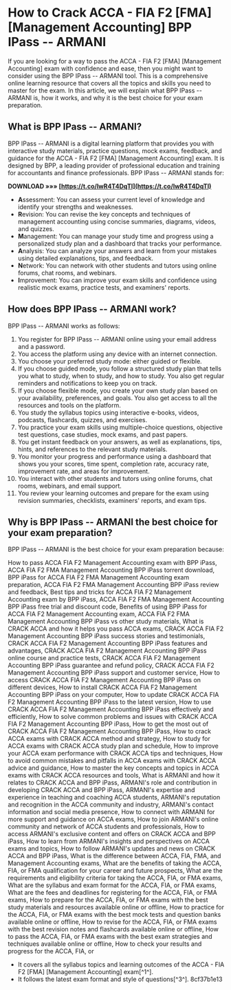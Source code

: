 # How to Crack ACCA - FIA F2 [FMA] [Management Accounting] BPP IPass -- ARMANI
 
If you are looking for a way to pass the ACCA - FIA F2 [FMA] [Management Accounting] exam with confidence and ease, then you might want to consider using the BPP IPass -- ARMANI tool. This is a comprehensive online learning resource that covers all the topics and skills you need to master for the exam. In this article, we will explain what BPP IPass -- ARMANI is, how it works, and why it is the best choice for your exam preparation.
 
## What is BPP IPass -- ARMANI?
 
BPP IPass -- ARMANI is a digital learning platform that provides you with interactive study materials, practice questions, mock exams, feedback, and guidance for the ACCA - FIA F2 [FMA] [Management Accounting] exam. It is designed by BPP, a leading provider of professional education and training for accountants and finance professionals. BPP IPass -- ARMANI stands for:
 
**DOWNLOAD »»» [https://t.co/lwR4T4DqTI](https://t.co/lwR4T4DqTI)**


 
- **A**ssessment: You can assess your current level of knowledge and identify your strengths and weaknesses.
- **R**evision: You can revise the key concepts and techniques of management accounting using concise summaries, diagrams, videos, and quizzes.
- **M**anagement: You can manage your study time and progress using a personalized study plan and a dashboard that tracks your performance.
- **A**nalysis: You can analyze your answers and learn from your mistakes using detailed explanations, tips, and feedback.
- **N**etwork: You can network with other students and tutors using online forums, chat rooms, and webinars.
- **I**mprovement: You can improve your exam skills and confidence using realistic mock exams, practice tests, and examiners' reports.

## How does BPP IPass -- ARMANI work?
 
BPP IPass -- ARMANI works as follows:

1. You register for BPP IPass -- ARMANI online using your email address and a password.
2. You access the platform using any device with an internet connection.
3. You choose your preferred study mode: either guided or flexible.
4. If you choose guided mode, you follow a structured study plan that tells you what to study, when to study, and how to study. You also get regular reminders and notifications to keep you on track.
5. If you choose flexible mode, you create your own study plan based on your availability, preferences, and goals. You also get access to all the resources and tools on the platform.
6. You study the syllabus topics using interactive e-books, videos, podcasts, flashcards, quizzes, and exercises.
7. You practice your exam skills using multiple-choice questions, objective test questions, case studies, mock exams, and past papers.
8. You get instant feedback on your answers, as well as explanations, tips, hints, and references to the relevant study materials.
9. You monitor your progress and performance using a dashboard that shows you your scores, time spent, completion rate, accuracy rate, improvement rate, and areas for improvement.
10. You interact with other students and tutors using online forums, chat rooms, webinars, and email support.
11. You review your learning outcomes and prepare for the exam using revision summaries, checklists, examiners' reports, and exam tips.

## Why is BPP IPass -- ARMANI the best choice for your exam preparation?
 
BPP IPass -- ARMANI is the best choice for your exam preparation because:
 
How to pass ACCA FIA F2 Management Accounting exam with BPP iPass,  ACCA FIA F2 FMA Management Accounting BPP iPass torrent download,  BPP iPass for ACCA FIA F2 FMA Management Accounting exam preparation,  ACCA FIA F2 FMA Management Accounting BPP iPass review and feedback,  Best tips and tricks for ACCA FIA F2 Management Accounting exam by BPP iPass,  ACCA FIA F2 FMA Management Accounting BPP iPass free trial and discount code,  Benefits of using BPP iPass for ACCA FIA F2 Management Accounting exam,  ACCA FIA F2 FMA Management Accounting BPP iPass vs other study materials,  What is CRACK ACCA and how it helps you pass ACCA exams,  CRACK ACCA FIA F2 Management Accounting BPP iPass success stories and testimonials,  CRACK ACCA FIA F2 Management Accounting BPP iPass features and advantages,  CRACK ACCA FIA F2 Management Accounting BPP iPass online course and practice tests,  CRACK ACCA FIA F2 Management Accounting BPP iPass guarantee and refund policy,  CRACK ACCA FIA F2 Management Accounting BPP iPass support and customer service,  How to access CRACK ACCA FIA F2 Management Accounting BPP iPass on different devices,  How to install CRACK ACCA FIA F2 Management Accounting BPP iPass on your computer,  How to update CRACK ACCA FIA F2 Management Accounting BPP iPass to the latest version,  How to use CRACK ACCA FIA F2 Management Accounting BPP iPass effectively and efficiently,  How to solve common problems and issues with CRACK ACCA FIA F2 Management Accounting BPP iPass,  How to get the most out of CRACK ACCA FIA F2 Management Accounting BPP iPass,  How to crack ACCA exams with CRACK ACCA method and strategy,  How to study for ACCA exams with CRACK ACCA study plan and schedule,  How to improve your ACCA exam performance with CRACK ACCA tips and techniques,  How to avoid common mistakes and pitfalls in ACCA exams with CRACK ACCA advice and guidance,  How to master the key concepts and topics in ACCA exams with CRACK ACCA resources and tools,  What is ARMANI and how it relates to CRACK ACCA and BPP iPass,  ARMANI's role and contribution in developing CRACK ACCA and BPP iPass,  ARMANI's expertise and experience in teaching and coaching ACCA students,  ARMANI's reputation and recognition in the ACCA community and industry,  ARMANI's contact information and social media presence,  How to connect with ARMANI for more support and guidance on ACCA exams,  How to join ARMANI's online community and network of ACCA students and professionals,  How to access ARMANI's exclusive content and offers on CRACK ACCA and BPP iPass,  How to learn from ARMANI's insights and perspectives on ACCA exams and topics,  How to follow ARMANI's updates and news on CRACK ACCA and BPP iPass,  What is the difference between ACCA, FIA, FMA, and Management Accounting exams,  What are the benefits of taking the ACCA, FIA, or FMA qualification for your career and future prospects,  What are the requirements and eligibility criteria for taking the ACCA, FIA, or FMA exams,  What are the syllabus and exam format for the ACCA, FIA, or FMA exams,  What are the fees and deadlines for registering for the ACCA, FIA, or FMA exams,  How to prepare for the ACCA, FIA, or FMA exams with the best study materials and resources available online or offline,  How to practice for the ACCA, FIA, or FMA exams with the best mock tests and question banks available online or offline,  How to revise for the ACCA, FIA, or FMA exams with the best revision notes and flashcards available online or offline,  How to pass the ACCA, FIA, or FMA exams with the best exam strategies and techniques available online or offline,  How to check your results and progress for the ACCA, FIA, or

- It covers all the syllabus topics and learning outcomes of the ACCA - FIA F2 [FMA] [Management Accounting] exam[^1^].
- It follows the latest exam format and style of questions[^3^]. 8cf37b1e13


